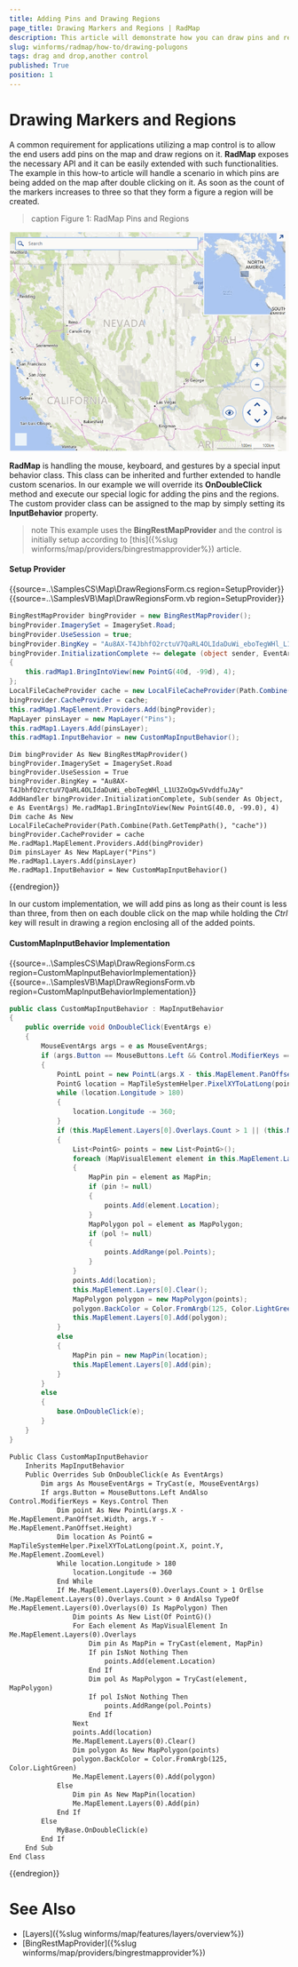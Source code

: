 ```yaml
---
title: Adding Pins and Drawing Regions
page_title: Drawing Markers and Regions | RadMap
description: This article will demonstrate how you can draw pins and regions on the map.
slug: winforms/radmap/how-to/drawing-polugons
tags: drag and drop,another control
published: True
position: 1
---
```


# Drawing Markers and Regions

A common requirement for applications utilizing a map control is to allow the end users add pins on the map and draw regions on it. **RadMap** exposes the necessary API and it can be easily extended with such functionalities. The example in this how-to article will handle a scenario in which pins are being added on the map after double clicking on it. As soon as the count of the markers increases to three so that they form a figure a region will be created. 

>caption Figure 1: RadMap Pins and Regions 

![radmap-how-to-adding-pins-and-drawing-regions001](images/radmap-how-to-adding-pins-and-drawing-regions001.gif)

**RadMap** is handling the mouse, keyboard, and gestures by a special input behavior class. This class can be inherited and further extended to handle custom scenarios. In our example we will override its **OnDoubleClick** method and execute our special logic for adding the pins and the regions. The custom provider class can be assigned to the map by simply setting its **InputBehavior** property.

>note This example uses the **BingRestMapProvider** and the control is initially setup according to [this]({%slug winforms/map/providers/bingrestmapprovider%}) article.

#### Setup Provider

{{source=..\SamplesCS\Map\DrawRegionsForm.cs region=SetupProvider}} 
{{source=..\SamplesVB\Map\DrawRegionsForm.vb region=SetupProvider}}
````C#
BingRestMapProvider bingProvider = new BingRestMapProvider();
bingProvider.ImagerySet = ImagerySet.Road;
bingProvider.UseSession = true;
bingProvider.BingKey = "Au8AX-T4JbhfO2rctuV7QaRL4OLIdaDuWi_eboTegWHl_L1U3ZoOgw5VvddfuJAy";
bingProvider.InitializationComplete += delegate (object sender, EventArgs e)
{
    this.radMap1.BringIntoView(new PointG(40d, -99d), 4);
};
LocalFileCacheProvider cache = new LocalFileCacheProvider(Path.Combine(Path.GetTempPath(), "cache"));
bingProvider.CacheProvider = cache;
this.radMap1.MapElement.Providers.Add(bingProvider);
MapLayer pinsLayer = new MapLayer("Pins");
this.radMap1.Layers.Add(pinsLayer);
this.radMap1.InputBehavior = new CustomMapInputBehavior();

````
````VB.NET
Dim bingProvider As New BingRestMapProvider()
bingProvider.ImagerySet = ImagerySet.Road
bingProvider.UseSession = True
bingProvider.BingKey = "Au8AX-T4JbhfO2rctuV7QaRL4OLIdaDuWi_eboTegWHl_L1U3ZoOgw5VvddfuJAy"
AddHandler bingProvider.InitializationComplete, Sub(sender As Object, e As EventArgs) Me.radMap1.BringIntoView(New PointG(40.0, -99.0), 4)
Dim cache As New LocalFileCacheProvider(Path.Combine(Path.GetTempPath(), "cache"))
bingProvider.CacheProvider = cache
Me.radMap1.MapElement.Providers.Add(bingProvider)
Dim pinsLayer As New MapLayer("Pins")
Me.radMap1.Layers.Add(pinsLayer)
Me.radMap1.InputBehavior = New CustomMapInputBehavior()

````



{{endregion}}

In our custom implementation, we will add pins as long as their count is less than three, from then on each double click on the map while holding the *Ctrl* key will result in drawing a region enclosing all of the added points. 

#### CustomMapInputBehavior Implementation

{{source=..\SamplesCS\Map\DrawRegionsForm.cs region=CustomMapInputBehaviorImplementation}} 
{{source=..\SamplesVB\Map\DrawRegionsForm.vb region=CustomMapInputBehaviorImplementation}}
````C#
public class CustomMapInputBehavior : MapInputBehavior
{
    public override void OnDoubleClick(EventArgs e)
    {
        MouseEventArgs args = e as MouseEventArgs;
        if (args.Button == MouseButtons.Left && Control.ModifierKeys == Keys.Control)
        {
            PointL point = new PointL(args.X - this.MapElement.PanOffset.Width, args.Y - this.MapElement.PanOffset.Height);
            PointG location = MapTileSystemHelper.PixelXYToLatLong(point.X, point.Y, this.MapElement.ZoomLevel);
            while (location.Longitude > 180)
            {
                location.Longitude -= 360;
            }
            if (this.MapElement.Layers[0].Overlays.Count > 1 || (this.MapElement.Layers[0].Overlays.Count > 0 && this.MapElement.Layers[0].Overlays[0] is MapPolygon))
            {
                List<PointG> points = new List<PointG>();
                foreach (MapVisualElement element in this.MapElement.Layers[0].Overlays)
                {
                    MapPin pin = element as MapPin;
                    if (pin != null)
                    {
                        points.Add(element.Location);
                    }
                    MapPolygon pol = element as MapPolygon;
                    if (pol != null)
                    {
                        points.AddRange(pol.Points);
                    }
                }
                points.Add(location);
                this.MapElement.Layers[0].Clear();
                MapPolygon polygon = new MapPolygon(points);
                polygon.BackColor = Color.FromArgb(125, Color.LightGreen);
                this.MapElement.Layers[0].Add(polygon);
            }
            else
            {
                MapPin pin = new MapPin(location);
                this.MapElement.Layers[0].Add(pin);
            }
        }
        else
        {
            base.OnDoubleClick(e);
        }
    }
}

````
````VB.NET
Public Class CustomMapInputBehavior
    Inherits MapInputBehavior
    Public Overrides Sub OnDoubleClick(e As EventArgs)
        Dim args As MouseEventArgs = TryCast(e, MouseEventArgs)
        If args.Button = MouseButtons.Left AndAlso Control.ModifierKeys = Keys.Control Then
            Dim point As New PointL(args.X - Me.MapElement.PanOffset.Width, args.Y - Me.MapElement.PanOffset.Height)
            Dim location As PointG = MapTileSystemHelper.PixelXYToLatLong(point.X, point.Y, Me.MapElement.ZoomLevel)
            While location.Longitude > 180
                location.Longitude -= 360
            End While
            If Me.MapElement.Layers(0).Overlays.Count > 1 OrElse (Me.MapElement.Layers(0).Overlays.Count > 0 AndAlso TypeOf Me.MapElement.Layers(0).Overlays(0) Is MapPolygon) Then
                Dim points As New List(Of PointG)()
                For Each element As MapVisualElement In Me.MapElement.Layers(0).Overlays
                    Dim pin As MapPin = TryCast(element, MapPin)
                    If pin IsNot Nothing Then
                        points.Add(element.Location)
                    End If
                    Dim pol As MapPolygon = TryCast(element, MapPolygon)
                    If pol IsNot Nothing Then
                        points.AddRange(pol.Points)
                    End If
                Next
                points.Add(location)
                Me.MapElement.Layers(0).Clear()
                Dim polygon As New MapPolygon(points)
                polygon.BackColor = Color.FromArgb(125, Color.LightGreen)
                Me.MapElement.Layers(0).Add(polygon)
            Else
                Dim pin As New MapPin(location)
                Me.MapElement.Layers(0).Add(pin)
            End If
        Else
            MyBase.OnDoubleClick(e)
        End If
    End Sub
End Class

````



{{endregion}}

# See Also

* [Layers]({%slug winforms/map/features/layers/overview%})
* [BingRestMapProvider]({%slug winforms/map/providers/bingrestmapprovider%})
